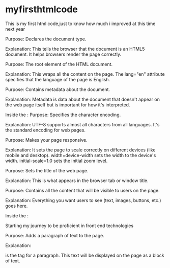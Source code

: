 # myfirsthtmlcode
This is my first html code,just to know how much i improved at this time next year

<!DOCTYPE html>
Purpose: Declares the document type.

Explanation: This tells the browser that the document is an HTML5 document. It helps browsers render the page correctly.

<html lang="en">
Purpose: The root element of the HTML document.

Explanation: This wraps all the content on the page. The lang="en" attribute specifies that the language of the page is English.

<head>
Purpose: Contains metadata about the document.

Explanation: Metadata is data about the document that doesn't appear on the web page itself but is important for how it's interpreted.

Inside the <head>:
<meta charset="UTF-8">
Purpose: Specifies the character encoding.

Explanation: UTF-8 supports almost all characters from all languages. It's the standard encoding for web pages.

<meta name="viewport" content="width=device-width, initial-scale=1.0">
Purpose: Makes your page responsive.

Explanation: It sets the page to scale correctly on different devices (like mobile and desktop). width=device-width sets the width to the device's width. initial-scale=1.0 sets the initial zoom level.

<title>Document</title>
Purpose: Sets the title of the web page.

Explanation: This is what appears in the browser tab or window title.

<body>
Purpose: Contains all the content that will be visible to users on the page.

Explanation: Everything you want users to see (text, images, buttons, etc.) goes here.

Inside the <body>:
<p> Starting my journey to be proficient in front end technologies</p>
Purpose: Adds a paragraph of text to the page.

Explanation: <p> is the tag for a paragraph. This text will be displayed on the page as a block of text.
